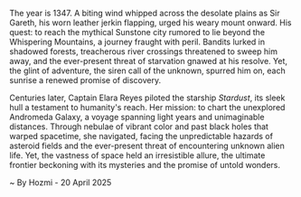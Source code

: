 
The year is 1347.  A biting wind whipped across the desolate plains as Sir Gareth, his worn leather jerkin flapping, urged his weary mount onward.  His quest: to reach the mythical Sunstone city rumored to lie beyond the Whispering Mountains, a journey fraught with peril. Bandits lurked in shadowed forests, treacherous river crossings threatened to sweep him away, and the ever-present threat of starvation gnawed at his resolve. Yet, the glint of adventure, the siren call of the unknown, spurred him on, each sunrise a renewed promise of discovery.

Centuries later, Captain Elara Reyes piloted the starship *Stardust*, its sleek hull a testament to humanity's reach.  Her mission: to chart the unexplored Andromeda Galaxy, a voyage spanning light years and unimaginable distances.  Through nebulae of vibrant color and past black holes that warped spacetime, she navigated, facing the unpredictable hazards of asteroid fields and the ever-present threat of encountering unknown alien life.  Yet, the vastness of space held an irresistible allure, the ultimate frontier beckoning with its mysteries and the promise of untold wonders.

~ By Hozmi - 20 April 2025
